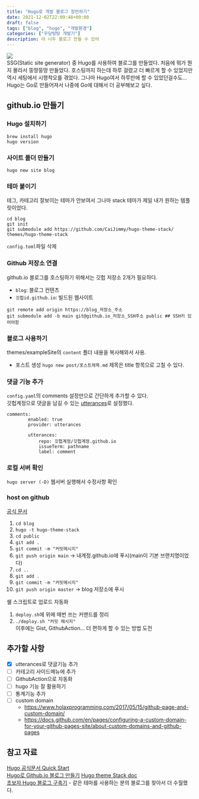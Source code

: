 ```yaml
---
title: "Hugo로 개발 블로그 장만하기"
date: 2021-12-02T22:09:48+09:00
draft: false
tags: ["blog", "hugo", "개발환경"]
categories: ["우당탕탕 개발기"]
description: 야 너두 블로그 만들 수 있어
---
```


![](https://blog.chodaeho.com/images/blog/2021/01/hugo-logo.png)  
SSG(Static site generator) 중 Hugo를 사용하여 블로그를 만들었다. 처음에 뭐가 뭔지 몰라서 뚱땅뚱땅 만들었다. 호스팅까지 하는데 하루 걸렸고 더 빠르게 할 수 있었지만 역시 세팅에서 시행착오를 겪었다. 그나마 Hugo여서 하루만에 할 수 있었던걸수도... Hugo는 Go로 만들어져서 나중에 Go에 대해서 더 공부해보고 싶다.

## github.io 만들기 
### Hugo 설치하기
`brew install hugo`  
`hugo version`
### 사이트 폴더 만들기
`hugo new site blog`
### 테마 붙이기
테그, 카테고리 잘보이는 테마가 안보여서 그나마 stack 테마가 제일 내가 원하는 템플릿이었다.
```
cd blog
git init
git submodule add https://github.com/CaiJimmy/hugo-theme-stack/ themes/hugo-theme-stack
```
`config.toml`파일 삭제  
### Github 저장소 연결
github.io 블로그를 호스팅하기 위해서는 깃헙 저장소 2개가 필요하다.
- `blog`: 블로그 컨텐츠
- `깃헙id.github.io`: 빌드된 웹사이트

```
git remote add origin https://blog_저장소_주소
git submodule add -b main git@github.io_저장소_SSH주소 public ## SSH키 있어야함
```
### 블로그 사용하기
themes/exampleSite의 `content` 폴더 내용을 복사해와서 사용. 
- 포스트 생성
  `hugo new post/포스트제목.md` 제목은 title 항목으로 고칠 수 있다.
### 댓글 기능 추가
`config.yaml`의 comments 설정만으로 간단하게 추가할 수 있다.    
깃헙계정으로 댓글을 남길 수 있는 [utterances](https://utteranc.es/)로 설정했다.  
```
comments:
        enabled: true
        provider: utterances

        utterances:
            repo: 깃헙계정/깃헙계정.github.io
            issueTerm: pathname
            label: comment
```
### 로컬 서버 확인
`hugo server (-D)` 웹서버 실행해서 수정사항 확인
### host on github
[공식 문서](https://gohugo.io/hosting-and-deployment/hosting-on-github/)
1. `cd blog`
2. `hugo -t hugo-theme-stack`
3. `cd public`
4. `git add .`
5. `git commit -m "커밋메시지"`
6. `git push origin main` -> 내계정.github.io에 푸시(main이 기본 브랜치명이었다)  
7. `cd ..`
8. `git add .`
9. `git commit -m "커밋메시지"`
10. `git push origin master` -> blog 저장소에 푸시  

쉘 스크립트로 업로드 자동화  
  1. `deploy.sh`에 위에 매번 쓰는 커맨드를 정리  
  2. `./deploy.sh "커밋 메시지"`  
이후에는 Gist, GithubAction... 더 편하게 할 수 있는 방법 도전
## 추가할 사항  
- [x] utterances로 댓글기능 추가  
- [ ] 카테고리 사이드메뉴에 추가
- [ ] GithubAction으로 자동화
- [ ] hugo 기능 잘 활용하기
- [ ] 통계기능 추가
- [ ] custom domain 
  - https://www.holaxprogramming.com/2017/05/15/github-page-and-custom-domain/
  - https://docs.github.com/en/pages/configuring-a-custom-domain-for-your-github-pages-site/about-custom-domains-and-github-pages

## 참고 자료
[Hugo 공식문서 Quick Start](https://gohugo.io/getting-started/quick-start/#step-3-add-a-theme)  
[Hugo로 Github.io 블로그 만들기](https://github.com/Integerous/Integerous.github.io)
[Hugo theme Stack doc](https://docs.stack.jimmycai.com/)  
[초보자 Hugo 블로그 구축기](https://key4920.github.io/p/%EC%B4%88%EB%B3%B4%EC%9E%90-hugo-%EB%B8%94%EB%A1%9C%EA%B7%B8-%EA%B5%AC%EC%B6%95%EA%B8%B0/) - 같은 테마를 사용하는 분의 블로그를 찾아서 더 수월했다.
